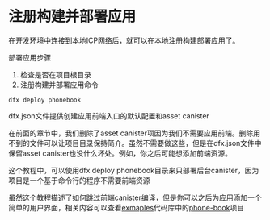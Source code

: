 # 注册构建并部署应用

在开发环境中连接到本地ICP网络后，就可以在本地注册构建部署应用了。

部署应用步骤

1. 检查是否在项目根目录
2. 注册构建并部署应用命令

```text
dfx deploy phonebook
```

dfx.json文件提供创建应用前端入口的默认配置和asset canister

在前面的章节中，我们删除了asset canister项因为我们不需要应用前端。删除用不到的文件可以让项目目录保持简介。虽然不需要做这些，但是在dfx.json文件中保留asset canister也没什么坏处。例如，你之后可能想添加前端资源。

这个教程中，可以使用dfx deploy phonebook目录来只部署后台canister，因为项目是一个基于命令行的程序不需要前端资源

虽然这个教程描述了如何跳过前端canister编译，但是你可以之后为应用添加一个简单的用户界面，相关内容可以查看[exmaples](https://github.com/dfinity/examples)代码库中的[phone-book](https://github.com/dfinity/examples/tree/master/motoko/phone-book)项目

